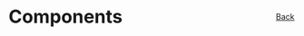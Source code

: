 <div style="display: flex; justify-content: space-between; align-items: center; margin-bottom: 2rem; flex-wrap: wrap;">
  <h1 style="margin: 0; font-size: 2rem;">Components</h1>
  <a href="/electrical/" class="home-button">Back</a>
</div>